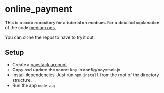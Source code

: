 # online_payment

This is a code repository for a tutorial on medium. For a detailed explanation of the code <a href='https://medium.com/bithubph/payment-integration-with-node-js-express-request-and-paystack-api-8cebf51c1f52?fbclid=IwAR0pKEfIhY4RSH8UKoheaFHnDyJnqKp-N8rB5JRQHzfPHVg6w72Dq2_xDLE' target='_blank'>medium post</a>

You can clone the repos to have to try it out.

## Setup

* Create a <a href='https://dashboard.paystack.com/#/signup'>paystack account</a>
* Copy and update the secret key in config/paystack.js
* Install dependencies. Just run
<code>npm install</code>
from the root of the directory structure.
* Run the app
<code>node app</code>

